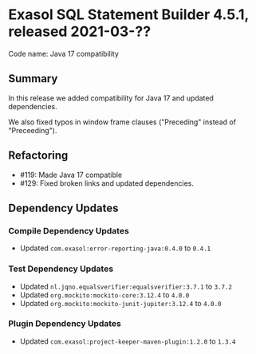 # Exasol SQL Statement Builder 4.5.1, released 2021-03-??

Code name: Java 17 compatibility

## Summary

In this release we added compatibility for Java 17 and updated dependencies.

We also fixed typos in window frame clauses ("Preceding" instead of "Preceeding").

## Refactoring

* #119: Made Java 17 compatible
* #129: Fixed broken links and updated dependencies.

## Dependency Updates

### Compile Dependency Updates

* Updated `com.exasol:error-reporting-java:0.4.0` to `0.4.1`

### Test Dependency Updates

* Updated `nl.jqno.equalsverifier:equalsverifier:3.7.1` to `3.7.2`
* Updated `org.mockito:mockito-core:3.12.4` to `4.0.0`
* Updated `org.mockito:mockito-junit-jupiter:3.12.4` to `4.0.0`

### Plugin Dependency Updates

* Updated `com.exasol:project-keeper-maven-plugin:1.2.0` to `1.3.4`
